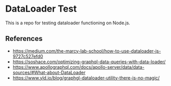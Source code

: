 # DataLoader Test

This is a repo for testing dataloader functioning on Node.js.

## References
* https://medium.com/the-marcy-lab-school/how-to-use-dataloader-js-9727c527efd0
* https://soshace.com/optimizing-graphql-data-queries-with-data-loader/
* https://www.apollographql.com/docs/apollo-server/data/data-sources/#What-about-DataLoader
* https://www.yld.io/blog/graphgl-dataloader-utility-there-is-no-magic/


